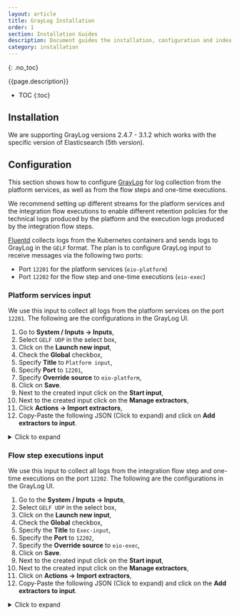 ```yaml
---
layout: article
title: GrayLog Installation
order: 1
section: Installation Guides
description: Document guides the installation, configuration and index setup of the GrayLog service.
category: installation
---
```


{: .no_toc}

{{page.description}}

- TOC
{:toc}

## Installation

We are supporting GrayLog versions 2.4.7 - 3.1.2 which works with the specific
version of Elasticsearch (5th version).

## Configuration

This section shows how to configure [GrayLog](graylog) for log collection
from the platform services, as well as from the flow steps and one-time executions.

We recommend setting up different streams for the platform services and the
integration flow executions to enable different retention policies for the
technical logs produced by the platform and the execution logs produced by the
integration flow steps.

[Fluentd](/on-premises/kubernetes/fluentd) collects logs from the Kubernetes containers
and sends logs to GrayLog in the `GELF` format. The plan is to configure GrayLog
input to receive messages via the following two ports:

*   Port `12201` for the platform services (`eio-platform`)
*   Port `12202` for the flow step and one-time executions (`eio-exec`)

### Platform services input

We use this input to collect all logs from the platform services on the port
`12201`. The following are the configurations in the GrayLog UI.

1.  Go to **System / Inputs -> Inputs**,
2.  Select `GELF UDP` in the select box,
3.  Click on the **Launch new input**,
4.  Check the **Global** checkbox,
5.  Specify **Title** to `Platform input`,
6.  Specify **Port** to `12201`,
7.  Specify **Override source** to `eio-platform`,
8.  Click on **Save**.
9.  Next to the created input click on the **Start input**,
10.  Next to the created input click on the **Manage extractors**,
11.  Click **Actions -> Import extractors**,
12.  Copy-Paste the following JSON (Click to expand) and click on **Add extractors to input**.
<details close markdown="block">
<summary>
Click to expand
</summary>
{: .text-delta }
```json
{
   "extractors": [
     {
       "title": "Truncate message",
       "extractor_type": "regex_replace",
       "converters": [],
       "order": 0,
       "cursor_strategy": "copy",
       "source_field": "message",
       "target_field": "message",
       "extractor_config": {
         "replacement": "$1",
         "regex": "^(.{0,524288}).*$"
       },
       "condition_type": "none",
       "condition_value": ""
     },
     {
       "title": "JSON",
       "extractor_type": "json",
       "converters": [],
       "order": 1,
       "cursor_strategy": "copy",
       "source_field": "message",
       "target_field": "message",
       "extractor_config": {
         "flatten": false,
         "key_separator": ".",
         "list_separator": ", ",
         "kv_separator": "="
       },
       "condition_type": "string",
       "condition_value": "level"
     },
     {
       "title": "K8S Fluentd",
       "extractor_type": "json",
       "converters": [],
       "order": 2,
       "cursor_strategy": "copy",
       "source_field": "log",
       "target_field": "",
       "extractor_config": {
         "flatten": true,
         "list_separator": ", ",
         "kv_separator": "=",
         "key_prefix": "",
         "key_separator": "_",
         "replace_key_whitespace": false,
         "key_whitespace_replacement": "_"
       },
       "condition_type": "none",
       "condition_value": ""
     }
   ],
   "version": "2.4.7"
 }
```
</details>

### Flow step executions input

We use this input to collect all logs from the integration flow step and one-time
executions on the port `12202`. The following are the configurations in the GrayLog UI.

1.  Go to the **System / Inputs -> Inputs**,
2.  Select `GELF UDP` in the select box,
3.  Click on the **Launch new input**,
4.  Check the **Global** checkbox,
5.  Specify the **Title** to `Exec-input`,
6.  Specify the **Port** to `12202`,
7.  Specify the **Override source** to `eio-exec`,
8.  Click on **Save**.
9.  Next to the created input click on the **Start input**,
10.   Next to the created input click on the **Manage extractors**,
11.   Click on **Actions -> Import extractors**,
12.   Copy-Paste the following JSON (Click to expand) and click on the **Add extractors to input**.
<details close markdown="block">
<summary>
Click to expand
</summary>
{: .text-delta }
```json
{
  "extractors": [
    {
      "title": "Extract threadId",
      "extractor_type": "regex",
      "converters": [],
      "order": 0,
      "cursor_strategy": "copy",
      "source_field": "message",
      "target_field": "threadId",
      "extractor_config": {
        "regex_value": "\"threadId\" ?: ?\"([a-z0-9-]+)\""
      },
      "condition_type": "none",
      "condition_value": ""
    },
    {
      "title": "Extract level",
      "extractor_type": "regex",
      "converters": [
        {
          "type": "numeric",
          "config": {}
        }
      ],
      "order": 1,
      "cursor_strategy": "copy",
      "source_field": "message",
      "target_field": "level",
      "extractor_config": {
        "regex_value": "\"level\" ?: ?([0-9-]+)"
      },
      "condition_type": "none",
      "condition_value": ""
    },
    {
      "title": "Copy message to msg",
      "extractor_type": "copy_input",
      "converters": [],
      "order": 2,
      "cursor_strategy": "copy",
      "source_field": "message",
      "target_field": "msg",
      "extractor_config": {},
      "condition_type": "none",
      "condition_value": ""
    },
    {
      "title": "Try to parse JSON from message to msg",
      "extractor_type": "regex",
      "converters": [],
      "order": 3,
      "cursor_strategy": "copy",
      "source_field": "message",
      "target_field": "msg",
      "extractor_config": {
        "regex_value": "\"msg\" ?: ?\"(.*?)(?<!\\\\)\""
      },
      "condition_type": "none",
      "condition_value": ""
    }
  ],
  "version": "2.4.7"
}
```
</details>

## Index Set configuration

A GrayLog stream writes messages to an index set, which has configuration for
retention, sharding, and replication of the stored data. By configuring index sets,
you could, for example, have different retention times for certain streams.

### Index set for platform logs

This index set is used to configure rotation and retention policy for logs from
the platform services. Add index set following the instructions:

1.  Go to **System / Inputs -> Indices**,
2.  Click on the **Create index set** button,
3.  Specify the **Title** as `Platform index set`,
4.  Specify **Description** something like `Platform logs`,
5.  Specify **Index prefix** as `platform`,
6.  Choose the desired index rotation and retention policy,
7.  Click on **Save**.
8.  Apply custom mapping using the HTTP call to GrayLog host (click to expand):
<details close markdown="block">
<summary>
Click to expand
</summary>
{: .text-delta }
```sh
curl -X PUT -H 'Content-Type: application/json' 'http://{GRAYLOG_HOST}:9200/_template/platform-custom-mapping?pretty' -d '
{
    "template": "platform_*",
    "settings": {
        "index": {
            "analysis": {
                "analyzer": {
                    "analyzer_keyword": {
                        "filter": "lowercase",
                        "tokenizer": "keyword"
                    }
                }
            }
        }
    },
    "mappings": {
        "message": {
            "properties": {
                "msg": {
                    "type": "text",
                    "analyzer": "analyzer_keyword"
                }
            }
        }
    }
}
'
```
</details>

### Index set for flow executions

This index set is used to configure rotation and retention policy for logs from
the integration flow steps and one-time executions. Add index set following the instructions:

1.  Go to the **System / Inputs -> Indices**,
2.  Click on **Create index set** button,
3.  Specify the **Title** as `Exec index set`,
4.  Specify the **Description** as `Flow steps and one-time execs logs`,
5.  Specify **Index prefix** to `exec`,
6.  Choose desired index rotation and retention policy,
7.  Click on **Save**
8.  Apply custom mapping using the HTTP call to GrayLog host (click to expand):
<details close markdown="block">
<summary>
Click to expand
</summary>
{: .text-delta }
```sh
curl -X PUT -H 'Content-Type: application/json' 'http://{GRAYLOG_HOST}:9200/_template/exec-custom-mapping?pretty' -d '
{
    "order": 0,
    "index_patterns": [
        "exec_*"
    ],
    "mappings": {
        "properties": {
            "msg": {
                "analyzer": "simple",
                "type": "text"
            }
        }
    }
}
'
```
</details>

## Stream configuration

The Graylog streams are a mechanism to route messages into categories in realtime
while they are processed. You define rules that instruct Graylog which message to
route into which streams.

Every stream is assigned to an index set which controls how messages routed into
that stream are being stored into the [Elasticsearch](elasticsearch).

Two streams must be configured:

*   platform logs
*   flows steps & one-time exec logs

### Configuring stream for platform logs

This stream is used to route all platform logs to **Platform index set**.

1.  Go to **Streams**,
2.  Click on **Create Stream** button,
3.  Specify the **Title** to `Platform stream`,
4.  Specify the **Description** to `Platform logs`,
5.  Specify the **Index Set** to `Platform index set`,
6.  Check **Remove matches from ‘All messages’ stream**,
7.  Click on **Save**.
8.  In the right to the created stream click on **Manage rules**,
9.  Click on **Add stream rule**,
10.  Specify **Field** to `source`,
11.  Specify **Type** to `match exactly`,
12.  Specify **Value** to `eio-platform`,
13.  Click on **Save**
14.  Next to the created stream click on **Start Stream**,
15.  Check if messages are being collected.

### Configuring “exec” stream

This stream is used to route all flow steps & one-time execution logs to **Exec index set**.

1.  Go to the **Streams**,
2.  Click to **Create Stream** button,
3.  Specify the **Title** as `Exec stream`,
4.  Specify the **Description** to `Flow steps & one-time execs logs`,
5.  Specify the **Index Set** to `Exec index set`,
6.  Check **Remove matches from ‘All messages’ stream**
7.  Click to **Save**.
8.  In the right to the created stream click on **Manage rules**,
9.  Click **Add stream rule**,
10.  Specify **Field** to `source`,
11.  Specify **Type** to `match exactly`,
12.  Specify **Value** to `eio-exec`,
13.  Click to **Save**.
14.  Next to the created stream click on **Start Stream**,
15.  Check if messages are being collected.
